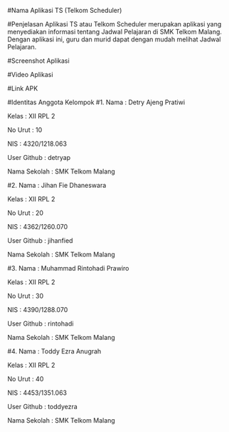#Nama Aplikasi
TS (Telkom Scheduler)

#Penjelasan Aplikasi
TS atau Telkom Scheduler merupakan aplikasi yang menyediakan informasi tentang Jadwal Pelajaran di SMK Telkom Malang. 
Dengan aplikasi ini, guru dan murid dapat dengan mudah melihat Jadwal Pelajaran.

#Screenshot Aplikasi

#Video Aplikasi

#Link APK

#Identitas Anggota Kelompok
#1.
Nama          : Detry Ajeng Pratiwi

Kelas         : XII RPL 2

No Urut       : 10

NIS           : 4320/1218.063

User Github   : detryap

Nama Sekolah  : SMK Telkom Malang

#2.
Nama          : Jihan Fie Dhaneswara

Kelas         : XII RPL 2

No Urut       : 20

NIS           : 4362/1260.070

User Github   : jihanfied

Nama Sekolah  : SMK Telkom Malang

#3.
Nama          : Muhammad Rintohadi Prawiro

Kelas         : XII RPL 2

No Urut       : 30

NIS           : 4390/1288.070

User Github   : rintohadi

Nama Sekolah  : SMK Telkom Malang

#4.
Nama          : Toddy Ezra Anugrah

Kelas         : XII RPL 2

No Urut       : 40

NIS           : 4453/1351.063

User Github   : toddyezra

Nama Sekolah  : SMK Telkom Malang
